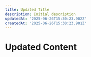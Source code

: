 ```yaml
---
title: Updated Title
description: Initial description
updatedAt: '2025-06-26T15:30:23.902Z'
createdAt: '2025-06-26T15:30:23.901Z'
---
```

# Updated Content
